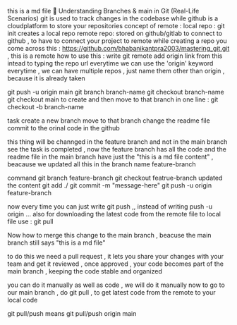 this is a md file
🌱 Understanding Branches & main in Git (Real-Life Scenarios)
git is used to track changes in the codebase
while github is a cloudplatform to store your repositories
concept of remote :
local repo : git init creates a local repo
remote repo: stored on github/gitlab
to connect to github , to have to connect your project to remote
while creating a repo you come across this : https://github.com/bhabanikantpra2003/mastering_git.git , this is a remote
how to use this : write git remote add origin link
from this intead to typing the repo url everytime we can use the 'origin' keyword everytime , we can have multiple repos , just name them other than origin , because it is already taken

git push -u origin main
git branch branch-name
git checkout branch-name
git checkout main
to create and then move to that branch in one line : git checkout -b branch-name

task
create a new branch
move to that branch
change the readme file
commit to the orinal code in the github

this thing will be channged in the feature branch and not in the main branch
see the task is completed , now the feature branch has all the code and the readme file in the main branch have just the "this is a md file content" , beacause we updated all this in the branch name feature-branch

command
git branch feature-branch
git checkout featrue-branch
updated the content
git add ./
git commit -m "message-here"
git push -u origin feature-branch

now every time you can just write git push ,, instead of writing push -u origin ...
also for downloading the latest code from the remote file to local file use :
git pull

Now how to merge this change to the main branch , beacuse the main branch still says "this is a md file"

to do this we need a pull request , it lets you share your changes with your team and get it reviewed , once approved , your code becomes part of the main branch , keeping the code stable and organized

you can do it manually as well as code , we will do it manually
now to go to our main branch , do git pull , to get latest code from the remote to your local code

git pull/push means git pull/push origin main
